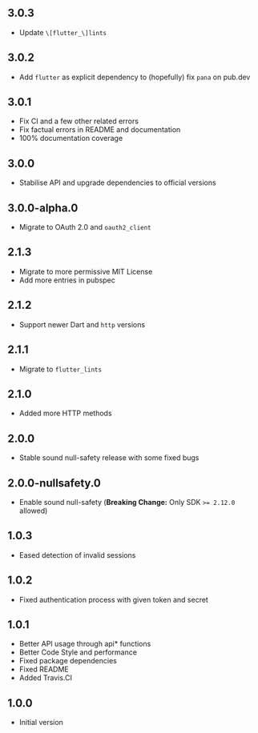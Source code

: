 ## 3.0.3

- Update `\[flutter_\]lints`

## 3.0.2

- Add `flutter` as explicit dependency to (hopefully) fix `pana` on pub.dev

## 3.0.1

- Fix CI and a few other related errors
- Fix factual errors in README and documentation
- 100% documentation coverage

## 3.0.0

- Stabilise API and upgrade dependencies to official versions

## 3.0.0-alpha.0

- Migrate to OAuth 2.0 and `oauth2_client`

## 2.1.3

- Migrate to more permissive MIT License
- Add more entries in pubspec

## 2.1.2

- Support newer Dart and `http` versions

## 2.1.1

- Migrate to `flutter_lints`

## 2.1.0

- Added more HTTP methods

## 2.0.0

- Stable sound null-safety release with some fixed bugs

## 2.0.0-nullsafety.0

- Enable sound null-safety (**Breaking Change:** Only SDK `>= 2.12.0` allowed)

## 1.0.3

- Eased detection of invalid sessions

## 1.0.2

- Fixed authentication process with given token and secret

## 1.0.1

- Better API usage through api* functions
- Better Code Style and performance
- Fixed package dependencies
- Fixed README
- Added Travis.CI

## 1.0.0

- Initial version
